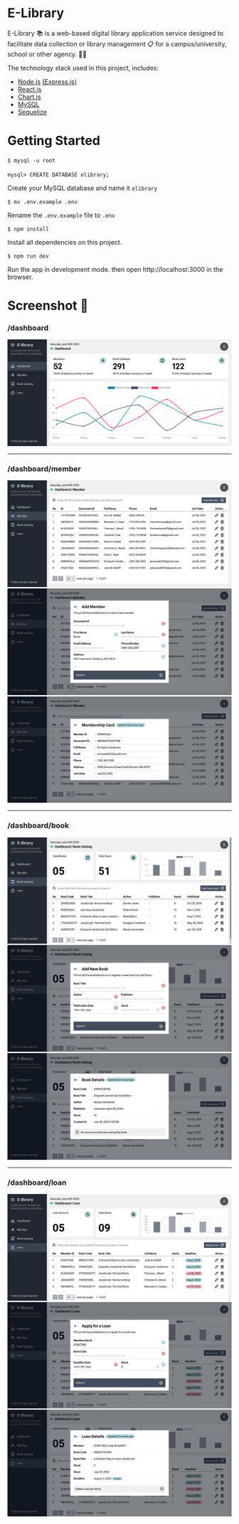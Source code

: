 # E-Library
E-Library 📚 is a web-based digital library application service designed to facilitate data collection or library management 📋 for a campus/university, school or other agency. 🧑‍🎓

The technology stack used in this project, includes:
- [Node.js](https://nodejs.org/en) [(Express.js)](https://expressjs.com)
- [React.js](https://reactjs.org)
- [Chart.js](https://www.chartjs.org)
- [MySQL](https://www.mysql.com)
- [Sequelize](https://sequelize.org)

# Getting Started
~~~
$ mysql -u root

mysql> CREATE DATABASE elibrary;
~~~
Create your MySQL database and name it `elibrary`

~~~
$ mv .env.example .env
~~~
Rename the `.env.example` file to `.env`

~~~
$ npm install
~~~
Install all dependencies on this project.

~~~
$ npm run dev
~~~
Run the app in development mode. then open http://localhost:3000 in the browser.

# Screenshot 📸
### /dashboard
![dashboard-01](./documents/images/dashboard-01.png)

---
### /dashboard/member
![member-01](./documents/images/member-01.png)
![member-02](./documents/images/member-02.png)
![member-03](./documents/images/member-03.png)

---
### /dashboard/book
![book-01](./documents/images/book-01.png)
![book-02](./documents/images/book-02.png)
![book-03](./documents/images/book-03.png)

---
### /dashboard/loan
![loan-01](./documents/images/loan-01.png)
![loan-02](./documents/images/loan-02.png)
![loan-03](./documents/images/loan-03.png)

